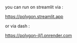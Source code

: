 you can run on streamlit via : 

https://polygon.streamlit.app 

or via dash :

https://polygon-ilj1.onrender.com


